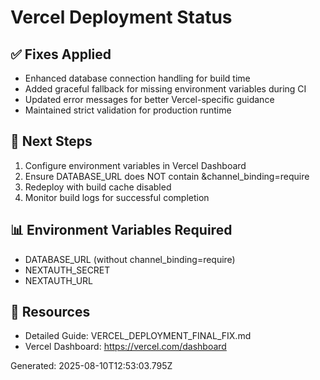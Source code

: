 # Vercel Deployment Status

## ✅ Fixes Applied
- Enhanced database connection handling for build time
- Added graceful fallback for missing environment variables during CI
- Updated error messages for better Vercel-specific guidance
- Maintained strict validation for production runtime

## 🎯 Next Steps
1. Configure environment variables in Vercel Dashboard
2. Ensure DATABASE_URL does NOT contain &channel_binding=require
3. Redeploy with build cache disabled
4. Monitor build logs for successful completion

## 📊 Environment Variables Required
- DATABASE_URL (without channel_binding=require)
- NEXTAUTH_SECRET
- NEXTAUTH_URL

## 🔗 Resources
- Detailed Guide: VERCEL_DEPLOYMENT_FINAL_FIX.md
- Vercel Dashboard: https://vercel.com/dashboard

Generated: 2025-08-10T12:53:03.795Z
